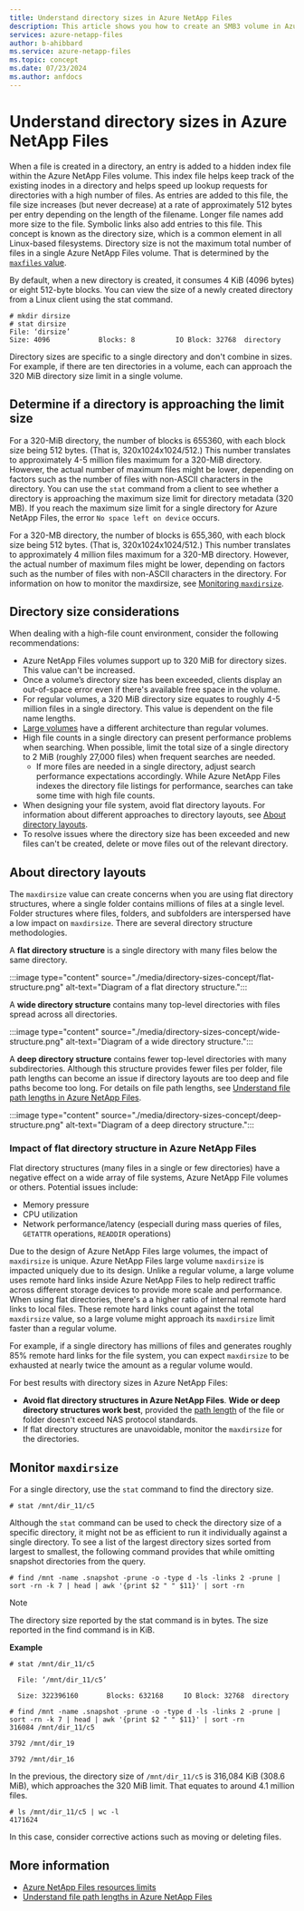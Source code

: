 ```yaml
---
title: Understand directory sizes in Azure NetApp Files 
description: This article shows you how to create an SMB3 volume in Azure NetApp Files. Learn about requirements for Active Directory connections and Domain Services.
services: azure-netapp-files
author: b-ahibbard
ms.service: azure-netapp-files
ms.topic: concept
ms.date: 07/23/2024
ms.author: anfdocs
---
```

# Understand directory sizes in Azure NetApp Files 

When a file is created in a directory, an entry is added to a hidden index file within the Azure NetApp Files volume. This index file helps keep track of the existing inodes in a directory and helps speed up lookup requests for directories with a high number of files. As entries are added to this file, the file size increases (but never decrease) at a rate of approximately 512 bytes per entry depending on the length of the filename. Longer file names add more size to the file. Symbolic links also add entries to this file. This concept is known as the directory size, which is a common element in all Linux-based filesystems. Directory size is not the maximum total number of files in a single Azure NetApp Files volume. That is determined by the [`maxfiles` value](). 

By default, when a new directory is created, it consumes 4 KiB (4096 bytes) or eight 512-byte blocks. You can view the size of a newly created directory from a Linux client using the stat command. 

```
# mkdir dirsize 
# stat dirsize 
File: ‘dirsize’ 
Size: 4096            Blocks: 8          IO Block: 32768  directory 
``` 

Directory sizes are specific to a single directory and don't combine in sizes. For example, if there are ten directories in a volume, each can approach the 320 MiB directory size limit in a single volume. 

## Determine if a directory is approaching the limit size <a name="directory-limit"></a>  

For a 320-MiB directory, the number of blocks is 655360, with each block size being 512 bytes. (That is, 320x1024x1024/512.) This number translates to approximately 4-5 million files maximum for a 320-MiB directory. However, the actual number of maximum files might be lower, depending on factors such as the number of files with non-ASCII characters in the directory. 
You can use the `stat` command from a client to see whether a directory is approaching the maximum size limit for directory metadata (320 MB). If you reach the maximum size limit for a single directory for Azure NetApp Files, the error `No space left on device` occurs.   

For a 320-MB directory, the number of blocks is 655,360, with each block size being 512 bytes.  (That is, 320x1024x1024/512.)  This number translates to approximately 4 million files maximum for a 320-MB directory. However, the actual number of maximum files might be lower, depending on factors such as the number of files with non-ASCII characters in the directory. For information on how to monitor the maxdirsize, see [Monitoring `maxdirsize`]().

## Directory size considerations 

When dealing with a high-file count environment, consider the following recommendations: 

- Azure NetApp Files volumes support up to 320 MiB for directory sizes. This value can't be increased. 
- Once a volume’s directory size has been exceeded, clients display an out-of-space error even if there's available free space in the volume.  
- For regular volumes, a 320 MiB directory size equates to roughly 4-5 million files in a single directory. This value is dependent on the file name lengths. 
- [Large volumes](large-volumes-requirements-considerations.md) have a different architecture than regular volumes.
- High file counts in a single directory can present performance problems when searching. When possible, limit the total size of a single directory to 2 MiB (roughly 27,000 files) when frequent searches are needed.  
    - If more files are needed in a single directory, adjust search performance expectations accordingly. While Azure NetApp Files indexes the directory file listings for performance, searches can  take some time with high file counts. 
- When designing your file system, avoid flat directory layouts. For information about different approaches to directory layouts, see [About directory layouts](#about-directory-layouts).
- To resolve issues where the directory size has been exceeded and new files can't be created, delete or move files out of the relevant directory.

## About directory layouts

The `maxdirsize` value can create concerns when you are using flat directory structures, where a single folder contains millions of files at a single level. Folder structures where files, folders, and subfolders are interspersed have a low impact on `maxdirsize`. There are several directory structure methodologies. 

A **flat directory structure** is a single directory with many files below the same directory. 

:::image type="content" source="./media/directory-sizes-concept/flat-structure.png" alt-text="Diagram of a flat directory structure.":::

A **wide directory structure** contains many top-level directories with files spread across all directories.

:::image type="content" source="./media/directory-sizes-concept/wide-structure.png" alt-text="Diagram of a wide directory structure.":::

A **deep directory structure** contains fewer top-level directories with many subdirectories. Although this structure provides fewer files per folder, file path lengths can become an issue if directory layouts are too deep and file paths become too long. For details on file path lengths, see [Understand file path lengths in Azure NetApp Files](understand-path-lengths.md).

:::image type="content" source="./media/directory-sizes-concept/deep-structure.png" alt-text="Diagram of a deep directory structure.":::


### Impact of flat directory structure in Azure NetApp Files

Flat directory structures (many files in a single or few directories) have a negative effect on a wide array of file systems, Azure NetApp File volumes or others. Potential issues include:

- Memory pressure
- CPU utilization
- Network performance/latency (especiall during mass queries of files, `GETATTR` operations, `READDIR` operations)

Due to the design of Azure NetApp Files large volumes, the impact of `maxdirsize` is unique. Azure NetApp Files large volume `maxdirsize` is impacted uniquely due to its design. Unlike a regular volume, a large volume uses remote hard links inside Azure NetApp Files to help redirect traffic across different storage devices to provide more scale and performance. When using flat directories, there's a a higher ratio of internal remote hard links to local files. These remote hard links count against the total `maxdirsize` value, so a large volume might approach its `maxdirsize` limit faster than a regular volume.

For example, if a single directory has millions of files and generates roughly 85% remote hard links for the file system, you can expect `maxdirsize` to be exhausted at nearly twice the amount as a regular volume would.

For best results with directory sizes in Azure NetApp Files:

- **Avoid flat directory structures in Azure NetApp Files**. **Wide or deep directory structures work best**, provided the [path length](understand-path-lengths.md) of the file or folder doesn't exceed NAS protocol standards. 
- If flat directory structures are unavoidable, monitor the `maxdirsize` for the directories.

## Monitor `maxdirsize`

For a single directory, use the `stat` command to find the directory size. 

```
# stat /mnt/dir_11/c5 
```
 
Although the `stat` command can be used to check the directory size of a specific directory, it might not be as efficient to run it individually against a single directory. To see a list of the largest directory sizes sorted from largest to smallest, the following command provides that while omitting snapshot directories from the query. 

```
# find /mnt -name .snapshot -prune -o -type d -ls -links 2 -prune | sort -rn -k 7 | head | awk '{print $2 " " $11}' | sort -rn 
```

>[!NOTE]
>The directory size reported by the stat command is in bytes. The size reported in the find command is in KiB.
 
**Example**
```
# stat /mnt/dir_11/c5 

  File: ‘/mnt/dir_11/c5’ 

  Size: 322396160       Blocks: 632168     IO Block: 32768  directory 
 
# find /mnt -name .snapshot -prune -o -type d -ls -links 2 -prune | sort -rn -k 7 | head | awk '{print $2 " " $11}' | sort -rn 
316084 /mnt/dir_11/c5 

3792 /mnt/dir_19 

3792 /mnt/dir_16 
```

In the previous, the directory size of `/mnt/dir_11/c5` is 316,084 KiB (308.6 MiB), which approaches the 320 MiB limit. That equates to around 4.1 million files.

```
# ls /mnt/dir_11/c5 | wc -l
4171624
```

In this case, consider corrective actions such as moving or deleting files.

## More information 

* [Azure NetApp Files resources limits](azure-netapp-files-resource-limits.md)
* [Understand file path lengths in Azure NetApp Files](understand-path-lengths.md)